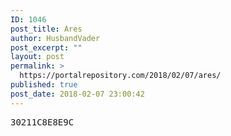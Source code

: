 ```yaml
---
ID: 1046
post_title: Ares
author: HusbandVader
post_excerpt: ""
layout: post
permalink: >
  https://portalrepository.com/2018/02/07/ares/
published: true
post_date: 2018-02-07 23:00:42
---
```

<pre>30211C8E8E9C</pre>